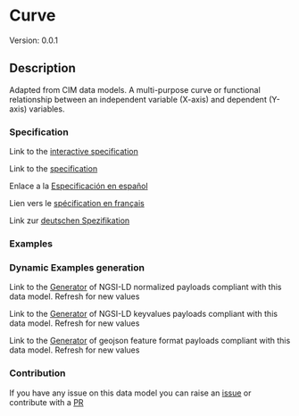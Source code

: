 # Curve
Version: 0.0.1

## Description 

Adapted from CIM data models. A multi-purpose curve or functional relationship between an independent variable (X-axis) and dependent (Y-axis) variables.
### Specification

Link to the [interactive specification](https://swagger.lab.fiware.org/?url=https://raw.githubusercontent.com/smart-data-models/dataModel.EnergyCIM/master/Curve/swagger.yaml)

Link to the [specification](https://github.com/smart-data-models/dataModel.EnergyCIM/blob/master/Curve/doc/spec.md)

Enlace a la [Especificación en español](https://github.com/smart-data-models/dataModel.EnergyCIM/blob/master/Curve/doc/spec_ES.md)

Lien vers le [spécification en français](https://github.com/smart-data-models/dataModel.EnergyCIM/blob/master/Curve/doc/spec_FR.md)

Link zur [deutschen Spezifikation](https://github.com/smart-data-models/dataModel.EnergyCIM/blob/master/Curve/doc/spec_DE.md)
### Examples
### Dynamic Examples generation

Link to the [Generator](https://smartdatamodels.org/extra/ngsi-ld_generator.php?schemaUrl=https://raw.githubusercontent.com/smart-data-models/dataModel.EnergyCIM/master/Curve/schema.json&email=info@smartdatamodels.org) of NGSI-LD normalized payloads compliant with this data model. Refresh for new values

Link to the [Generator](https://smartdatamodels.org/extra/ngsi-ld_generator_keyvalues.php?schemaUrl=https://raw.githubusercontent.com/smart-data-models/dataModel.EnergyCIM/master/Curve/schema.json&email=info@smartdatamodels.org) of NGSI-LD keyvalues payloads compliant with this data model. Refresh for new values

Link to the [Generator](https://smartdatamodels.org/extra/geojson_features_generator_v1.0.php?schemaUrl=https://raw.githubusercontent.com/smart-data-models/dataModel.EnergyCIM/master/Curve/schema.json&email=info@smartdatamodels.org) of geojson feature format payloads compliant with this data model. Refresh for new values
### Contribution

 If you have any issue on this data model you can raise an [issue](https://github.com/smart-data-models/dataModel.EnergyCIM/issues)  or contribute with a [PR](https://github.com/smart-data-models/dataModel.EnergyCIM/pulls)